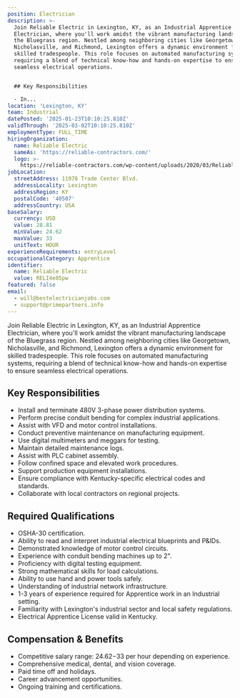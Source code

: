 ```yaml
---
position: Electrician
description: >-
  Join Reliable Electric in Lexington, KY, as an Industrial Apprentice
  Electrician, where you'll work amidst the vibrant manufacturing landscape of
  the Bluegrass region. Nestled among neighboring cities like Georgetown,
  Nicholasville, and Richmond, Lexington offers a dynamic environment for
  skilled tradespeople. This role focuses on automated manufacturing systems,
  requiring a blend of technical know-how and hands-on expertise to ensure
  seamless electrical operations.


  ## Key Responsibilities

  - In...
location: 'Lexington, KY'
team: Industrial
datePosted: '2025-01-23T10:10:25.810Z'
validThrough: '2025-03-02T10:10:25.810Z'
employmentType: FULL_TIME
hiringOrganization:
  name: Reliable Electric
  sameAs: 'https://reliable-contractors.com/'
  logo: >-
    https://reliable-contractors.com/wp-content/uploads/2020/03/Reliable-Electric-Logo.jpg
jobLocation:
  streetAddress: 11978 Trade Center Blvd.
  addressLocality: Lexington
  addressRegion: KY
  postalCode: '40507'
  addressCountry: USA
baseSalary:
  currency: USD
  value: 28.81
  minValue: 24.62
  maxValue: 33
  unitText: HOUR
experienceRequirements: entryLevel
occupationalCategory: Apprentice
identifier:
  name: Reliable Electric
  value: RELI4e85pw
featured: false
email:
  - will@bestelectricianjobs.com
  - support@primepartners.info
---
```




Join Reliable Electric in Lexington, KY, as an Industrial Apprentice Electrician, where you'll work amidst the vibrant manufacturing landscape of the Bluegrass region. Nestled among neighboring cities like Georgetown, Nicholasville, and Richmond, Lexington offers a dynamic environment for skilled tradespeople. This role focuses on automated manufacturing systems, requiring a blend of technical know-how and hands-on expertise to ensure seamless electrical operations.

## Key Responsibilities
- Install and terminate 480V 3-phase power distribution systems.
- Perform precise conduit bending for complex industrial applications.
- Assist with VFD and motor control installations.
- Conduct preventive maintenance on manufacturing equipment.
- Use digital multimeters and meggars for testing.
- Maintain detailed maintenance logs.
- Assist with PLC cabinet assembly.
- Follow confined space and elevated work procedures.
- Support production equipment installations.
- Ensure compliance with Kentucky-specific electrical codes and standards.
- Collaborate with local contractors on regional projects.

## Required Qualifications
- OSHA-30 certification.
- Ability to read and interpret industrial electrical blueprints and P&IDs.
- Demonstrated knowledge of motor control circuits.
- Experience with conduit bending machines up to 2".
- Proficiency with digital testing equipment.
- Strong mathematical skills for load calculations.
- Ability to use hand and power tools safely.
- Understanding of industrial network infrastructure.
- 1-3 years of experience required for Apprentice work in an Industrial setting.
- Familiarity with Lexington's industrial sector and local safety regulations.
- Electrical Apprentice License valid in Kentucky.

## Compensation & Benefits
- Competitive salary range: $24.62-$33 per hour depending on experience.
- Comprehensive medical, dental, and vision coverage.
- Paid time off and holidays.
- Career advancement opportunities.
- Ongoing training and certifications.
